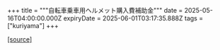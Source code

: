 +++
title = """自転車乗車用ヘルメット購入費補助金"""
date = 2025-05-16T04:00:00.000Z
expiryDate = 2025-06-01T03:17:35.888Z
tags = ["kuriyama"]
+++


[[source]](https://www.town.kuriyama.hokkaido.jp/soshiki/44/29896.html)
